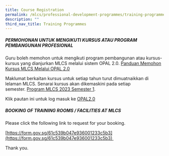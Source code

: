 ```yaml
---
title: Course Registration
permalink: /mlcs/professional-development-programmes/training-programmes/course-registration/
description: ""
third_nav_title: Training Programmes
---
```

##### PERMOHONAN UNTUK MENGIKUTI KURSUS ATAU PROGRAM PEMBANGUNAN PROFESIONAL 

Guru boleh memohon untuk mengikuti program pembangunan atau kursus-kursus yang dianjurkan MLCS melalui sistem OPAL 2.0. [Panduan Memohon Kursus MLCS Melalui OPAL 2.0](/files/panduan-memohon-kursus-mlcs-melalui-opal-2-081d3d2f34c2d48ce958bfcb4e33ba206.pdf)

Maklumat berkaitan kursus untuk setiap tahun turut dimuatnaikkan di lelaman MLCS. Senarai kursus akan dikemaskini pada setiap semester. [Program MLCS 2023 Semester 1](/files/1-mlcs-2023---semester-1.pdf).

Klik pautan ini untuk log masuk ke [OPAL2.0](https://idm.opal2.moe.edu.sg/Account/Login)

##### BOOKING OF TRAINING ROOMS / FACILITIES AT MLCS

Please click the following link to request for your booking.

[https://form.gov.sg/61c539b047e936001233c5b3](https://form.gov.sg/61c539b047e936001233c5b3) 

Thank you.